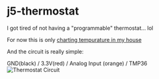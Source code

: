 # j5-thermostat
I got tired of not having a "programmable" thermostat... lol

For now this is only [charting tempurature in my house](https://rpm.newrelic.com/public/charts/avKZfFyEjii)

And the circuit is really simple:

GND(black) / 3.3V(red) / Analog Input (orange) / TMP36
![Thermostat Circuit](https://photos-2.dropbox.com/t/2/AAB_60lK3wTnXD0XGRyCm_RhYI6BZ-2k6dEAKYaxll6fHA/12/4797840/jpeg/32x32/1/1438534800/0/2/2015-08-02%2010.54.01.jpg/CJDrpAIgASACIAMgBCAFIAYgBygBKAIoAygH/J49tIxBKIPYp0nCzv7FEiVR5pnIwxOsyluaK4KvFT_M?size=1280x960&size_mode=2)

